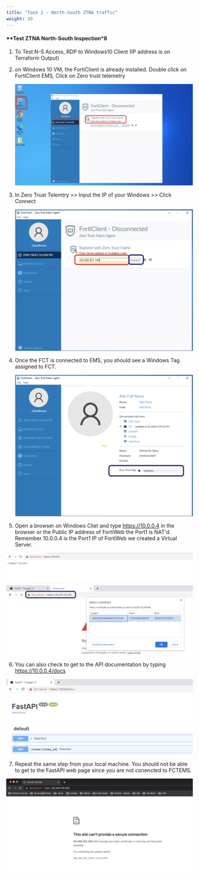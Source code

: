 ```yaml
---
title: "Task 2 - North-South ZTNA traffic"
weight: 30
---
```



#### **Test ZTNA North-South Inspection*8

1. To Test N-S Access, RDP to Windows10 Client (IP address is on Terraform Output)

2. on Windows 10 VM, the FortiClient is already installed. Double click on FortiClient EMS, Click on Zero trust telemetry

    ![ztnatest01](../images/ztnatest-01.jpg) 

3. In Zero Trust Telemtry >> Input the IP of your Windows >> Click Connect

    ![ztnatest02](../images/ztnatest-02.jpg) 

4. Once the FCT is connected to EMS, you should see a Windows Tag assigned to FCT.

    ![ztnatest03](../images/ztnatest-03.jpg) 

5. Open a browser on Windows Cliet and type https://10.0.0.4 in the browser or the Public IP address of FortiWeb the Port1 is NAT'd. Remember 10.0.0.4 is the Port1 IP of FortiWeb we created a Virtual Server. 

  ![ztnatest04](../images/ztnatest-04.jpg) 
 
  ![ztnatest06](../images/ztnatest-06.jpg) 


6. You can also check to get to the API documentation by typing https://10.0.0.4/docs

  ![ztnatest05](../images/ztnatest-05.jpg)


7. Repeat the same step from your local machine. You should not be able to get to the FastAPI web page since you are not conencted to FCTEMS.

 ![ztnatest07](../images/ztnatest-07.jpg) 


